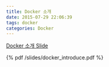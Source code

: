 ```yaml
---
title: Docker 소개
date: 2015-07-29 22:06:39
tags: docker
categories: Docker
---
```

[Docker 소개 Slide](https://docs.google.com/presentation/d/1nY0_2vEQXFA3VbyV4bWS5iV9eTdfqlMFNncZ4UGillo/edit?usp=sharing)  

{% pdf /slides/docker_introduce.pdf %}
